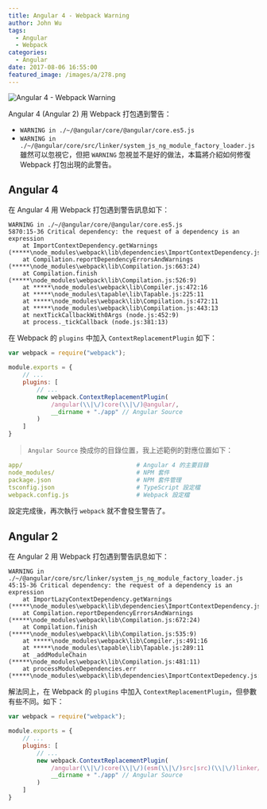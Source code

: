 ```yaml
---
title: Angular 4 - Webpack Warning
author: John Wu
tags:
  - Angular
  - Webpack
categories:
  - Angular
date: 2017-08-06 16:55:00
featured_image: /images/a/278.png
---
```

![Angular 4 - Webpack Warning](/images/a/278.png)

Angular 4 (Angular 2) 用 Webpack 打包遇到警告：  
* `WARNING in ./~/@angular/core/@angular/core.es5.js`  
* `WARNING in ./~/@angular/core/src/linker/system_js_ng_module_factory_loader.js`  
雖然可以忽視它，但把 `WARNING` 忽視並不是好的做法，本篇將介紹如何修復 Webpack 打包出現的此警告。  

<!-- more -->

## Angular 4

在 Angular 4 用 Webpack 打包遇到警告訊息如下：
```
WARNING in ./~/@angular/core/@angular/core.es5.js
5870:15-36 Critical dependency: the request of a dependency is an expression
    at ImportContextDependency.getWarnings (*****\node_modules\webpack\lib\dependencies\ImportContextDependency.js:28:4)
    at Compilation.reportDependencyErrorsAndWarnings (*****\node_modules\webpack\lib\Compilation.js:663:24)
    at Compilation.finish (*****\node_modules\webpack\lib\Compilation.js:526:9)
    at *****\node_modules\webpack\lib\Compiler.js:472:16
    at *****\node_modules\tapable\lib\Tapable.js:225:11
    at *****\node_modules\webpack\lib\Compilation.js:472:11
    at *****\node_modules\webpack\lib\Compilation.js:443:13
    at nextTickCallbackWith0Args (node.js:452:9)
    at process._tickCallback (node.js:381:13)
```

在 Webpack 的 `plugins` 中加入 `ContextReplacementPlugin` 如下：
```js
var webpack = require("webpack");

module.exports = {
    // ...
    plugins: [
        // ...
        new webpack.ContextReplacementPlugin(
            /angular(\\|\/)core(\\|\/)@angular/,
            __dirname + "./app" // Angular Source
        )
    ]
}
```

> `Angular Source` 換成你的目錄位置，我上述範例的對應位置如下：
```yml
app/                                # Angular 4 的主要目錄
node_modules/                       # NPM 套件
package.json                        # NPM 套件管理
tsconfig.json                       # TypeScript 設定檔
webpack.config.js                   # Webpack 設定檔
```

設定完成後，再次執行 `webpack` 就不會發生警告了。

## Angular 2

在 Angular 2 用 Webpack 打包遇到警告訊息如下：
```
WARNING in ./~/@angular/core/src/linker/system_js_ng_module_factory_loader.js
45:15-36 Critical dependency: the request of a dependency is an expression
    at ImportLazyContextDependency.getWarnings (*****\node_modules\webpack\lib\dependencies\ImportContextDependency.js:28:4)
    at Compilation.reportDependencyErrorsAndWarnings (*****\node_modules\webpack\lib\Compilation.js:672:24)
    at Compilation.finish (*****\node_modules\webpack\lib\Compilation.js:535:9)
    at *****\node_modules\webpack\lib\Compiler.js:491:16
    at *****\node_modules\tapable\lib\Tapable.js:289:11
    at _addModuleChain (*****\node_modules\webpack\lib\Compilation.js:481:11)
    at processModuleDependencies.err (*****\node_modules\webpack\lib\dependencies\ImportContextDepedency.js:28:4)
```

解法同上，在 Webpack 的 `plugins` 中加入 `ContextReplacementPlugin`，但參數有些不同。如下：
```js
var webpack = require("webpack");

module.exports = {
    // ...
    plugins: [
        // ...
        new webpack.ContextReplacementPlugin(
            /angular(\\|\/)core(\\|\/)(esm(\\|\/)src|src)(\\|\/)linker/,
            __dirname + "./app" // Angular Source
        )
    ]
}
```
